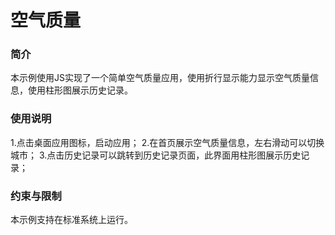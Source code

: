 # 空气质量

### 简介

本示例使用JS实现了一个简单空气质量应用，使用折行显示能力显示空气质量信息，使用柱形图展示历史记录。

### 使用说明

1.点击桌面应用图标，启动应用；
2.在首页展示空气质量信息，左右滑动可以切换城市；
3.点击历史记录可以跳转到历史记录页面，此界面用柱形图展示历史记录；

### 约束与限制

本示例支持在标准系统上运行。